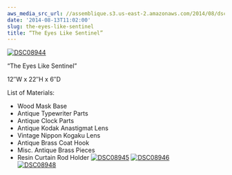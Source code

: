 ```yaml
---
aws_media_src_url: //assemblique.s3.us-east-2.amazonaws.com/2014/08/dsc08944.jpg
date: '2014-08-13T11:02:00'
slug: the-eyes-like-sentinel
title: “The Eyes Like Sentinel”
---
```


 [![DSC08944](//assemblique.s3.us-east-2.amazonaws.com/2014/08/dsc08944.jpg?w=602&h=903)](//assemblique.s3.us-east-2.amazonaws.com/2014/08/dsc08944.jpg)

 “The Eyes Like Sentinel”

 12″W x 22″H x 6″D

 List of Materials:

  * Wood Mask Base
 * Antique Typewriter Parts
 * Antique Clock Parts
 * Antique Kodak Anastigmat Lens
 * Vintage Nippon Kogaku Lens
 * Antique Brass Coat Hook
 * Misc. Antique Brass Pieces
 * Resin Curtain Rod Holder
  [![DSC08945](//assemblique.s3.us-east-2.amazonaws.com/2014/08/dsc08945.jpg?w=602&h=903)](//assemblique.s3.us-east-2.amazonaws.com/2014/08/dsc08945.jpg) [![DSC08946](//assemblique.s3.us-east-2.amazonaws.com/2014/08/dsc08946.jpg?w=602&h=903)](//assemblique.s3.us-east-2.amazonaws.com/2014/08/dsc08946.jpg)[  
 ![DSC08948](//assemblique.s3.us-east-2.amazonaws.com/2014/08/dsc08948.jpg?w=602&h=903)](//assemblique.s3.us-east-2.amazonaws.com/2014/08/dsc08948.jpg)
